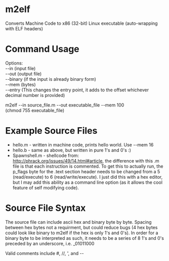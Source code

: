 m2elf
=====

Converts Machine Code to x86 (32-bit) Linux executable (auto-wrapping with ELF headers)

Command Usage
=====
Options:<br>
--in (input file)<br>
--out (output file)<br>
--binary (if the input is already binary form)<br>
--mem (bytes)<br>
--entry (This changes the entry point, it adds to the offset whichever decimal number is provided)

m2elf --in source_file.m --out executable_file --mem 100<br>
(chmod 755 executable_file)

Example Source Files
=====
* hello.m - written in machine code, prints hello world. Use --mem 16
* hello.b - same as above, but written in pure 1's and 0's :)
* Spawnshell.m - shellcode from: http://phrack.org/issues/49/14.html#article, the difference with this .m file is that each instruction is commented. To get this to actually run, the p_flags byte for the .text section header needs to be changed from a 5 (read/execute) to 6 (read/write/execute). I just did this with a hex editor, but I may add this ability as a command line option (as it allows the cool feature of self modifying code).

Source File Syntax
=====
The source file can include ascii hex and binary byte by byte. Spacing between hex bytes not a requirment, but could reduce bugs (4 hex bytes could look like binary to m2elf if the hex is only 1's and 0's). In order for a binary byte to be interpreted as such, it needs to be a series of 8 1's and 0's preceded by an underscore, i.e. _01011000

Valid comments include #, //, ', and --
